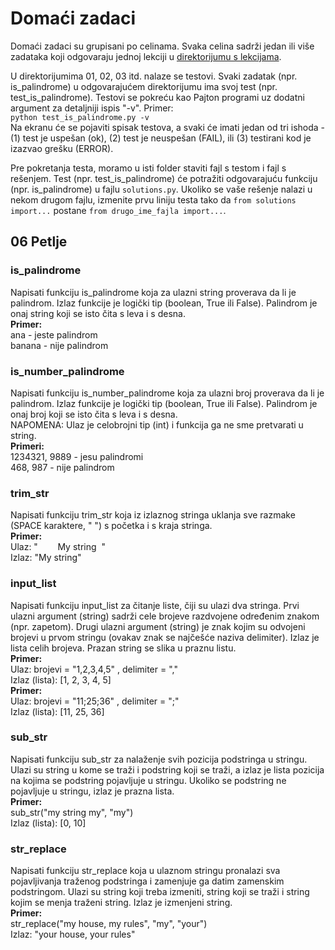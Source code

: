 # Domaći zadaci

Domaći zadaci su grupisani po celinama. Svaka celina sadrži jedan ili više zadataka koji odgovaraju jednoj lekciji u [direktorijumu s lekcijama](https://github.com/lukin155/skola-programiranja/).

U direktorijumima 01, 02, 03 itd. nalaze se testovi. Svaki zadatak (npr. is_palindrome) u odgovarajućem direktorijumu ima svoj test (npr. test_is_palindrome). Testovi se pokreću kao Pajton programi uz dodatni argument za detaljniji ispis "-v". Primer:  
```python test_is_palindrome.py -v```  
Na ekranu će se pojaviti spisak testova, a svaki će imati jedan od tri ishoda - (1) test je uspešan (ok), (2) test je neuspešan (FAIL), ili (3) testirani kod je izazvao grešku (ERROR).  

Pre pokretanja testa, moramo u isti folder staviti fajl s testom i fajl s rešenjem. Test (npr. test_is_palindrome) će potražiti odgovarajuću funkciju (npr. is_palindrome) u fajlu `solutions.py`. Ukoliko se vaše rešenje nalazi u nekom drugom fajlu, izmenite prvu liniju testa tako da `from solutions import...` postane `from drugo_ime_fajla import...`.

## 06 Petlje
### is_palindrome
Napisati funkciju is_palindrome koja za ulazni string proverava da li je palindrom. Izlaz funkcije je logički tip (boolean, True ili False). Palindrom je onaj string koji se isto čita s leva i s desna.  
**Primer:**  
ana - jeste palindrom  
banana - nije palindrom

### is_number_palindrome
Napisati funkciju is_number_palindrome koja za ulazni broj proverava da li je palindrom. Izlaz funkcije je logički tip (boolean, True ili False). Palindrom je onaj broj koji se isto čita s leva i s desna.  
NAPOMENA: Ulaz je celobrojni tip (int) i funkcija ga ne sme pretvarati u string.  
**Primeri:**  
1234321, 9889 - jesu palindromi  
468, 987 - nije palindrom

### trim_str
Napisati funkciju trim_str koja iz izlaznog stringa uklanja sve razmake (SPACE karaktere, " ") s početka i s kraja stringa.  
**Primer:**  
Ulaz: "&nbsp;&nbsp;&nbsp;&nbsp;&nbsp;&nbsp;&nbsp;&nbsp;My string&nbsp;&nbsp;"  
Izlaz: "My string"

### input_list
Napisati funkciju input_list za čitanje liste, čiji su ulazi dva stringa. Prvi ulazni argument (string) sadrži cele brojeve razdvojene određenim znakom (npr. zapetom). Drugi ulazni argument (string) je znak kojim su odvojeni brojevi u prvom stringu (ovakav znak se najčešće naziva delimiter). Izlaz je lista celih brojeva. Prazan string se slika u praznu listu.  
**Primer:**  
Ulaz: brojevi = "1,2,3,4,5" , delimiter = ","  
Izlaz (lista): [1, 2, 3, 4, 5]  
**Primer:**  
Ulaz: brojevi = "11;25;36" , delimiter = ";"  
Izlaz (lista): [11, 25, 36]

### sub_str
Napisati funkciju sub_str za nalaženje svih pozicija podstringa u stringu. Ulazi su string u kome se traži i podstring koji se traži, a izlaz je lista pozicija na kojima se podstring pojavljuje u stringu. Ukoliko se podstring ne pojavljuje u stringu, izlaz je prazna lista.  
**Primer:**  
sub_str("my string my", "my")  
Izlaz (lista): [0, 10]

### str_replace
Napisati funkciju str_replace koja u ulaznom stringu pronalazi sva pojavljivanja traženog podstringa i zamenjuje ga datim zamenskim podstringom. Ulazi su string koji treba izmeniti, string koji se traži i string kojim se menja traženi string. Izlaz je izmenjeni string.  
**Primer:**  
str_replace("my house, my rules", "my", "your")  
Izlaz: "your house, your rules"

